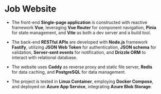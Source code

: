 # Job Website

- The front-end **Single-page application** is constructed with reactive framework **Vue**, leveraging **Vue Router** for component navigation, **Pinia** for state management, and **Vite** as both a dev server and a build tool.

- The back-end **RESTful APIs** are developed with **Node.js** framework **Fastify**, utilizing **JSON Web Token** for authentication, **JSON schema** for validation, **Server-sent events** for notification, and **Drizzle ORM** to interact with relational database.

- The website uses **Caddy** as reverse proxy and static file server, **Redis** for data caching, and **PostgreSQL** for data management.

- The project is tested in **Linux Container**, employing **Docker Compose**, and deployed on **Azure App Service**, integrating **Azure Blob Storage**.